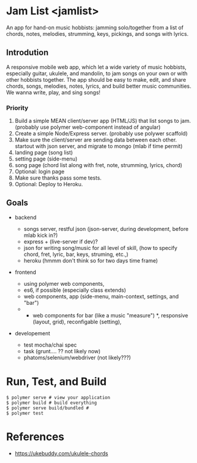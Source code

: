 
# Jam List  \<jamlist\>

An app for hand-on music hobbists: jamming solo/together from
a list of chords, notes, melodies, strumming, keys, pickings, and songs with lyrics.

## Introdution

A responsive mobile web app, which let a wide variety of music
hobbists, especially guitar, ukulele, and mandolin, to jam songs on
your own or with other hobbists together. The app should be easy to
make, edit, and share chords, songs, melodies, notes, lyrics, and
build better music communities. We wanna write, play, and sing songs!

### Priority

1. Build a simple MEAN client/server app (HTML/JS) that list songs to jam.
   (probably use polymer web-component instead of angular)
1. Create a simple Node/Express server.
   (probably use polywer scaffold)
1. Make sure the client/server are sending data between each other.
   startout with json server, and migrate to mongo (mlab if time permit)
1. landing page (song list)
1. setting page (side-menu)
1. song page (chord list along with fret, note, strumming, lyrics, chord)
1. Optional: login page
1. Make sure thanks pass some tests.
1. Optional: Deploy to Heroku.


## Goals

- backend
  - songs server, restful json (json-server, during development, before mlab kick in?)
  - express + (live-server if dev)?
  - json for writing song/music for all level of skill,
    (how to specify chord, fret, lyric, bar, keys, struming, etc.,)
  - heroku (hmmm don't think so for two days time frame)
  
- frontend
  - using polymer web components, 
  - es6, if possible (especially class extends)
  - web components, app (side-menu, main-context, settings, and "bar")
  - * web components for bar (like a music "measure") *, 
    responsive (layout, grid), reconfigable (setting), 

- developement
  - test mocha/chai spec
  - task (grunt.... ?? not likely now)
  - phatoms/selenium/webdriver (not likely???)

# Run, Test, and Build

```
$ polymer serve # view your application
$ polymer build # build everything
$ polymer serve build/bundled # 
$ polymer test
```

# References

- https://ukebuddy.com/ukulele-chords
